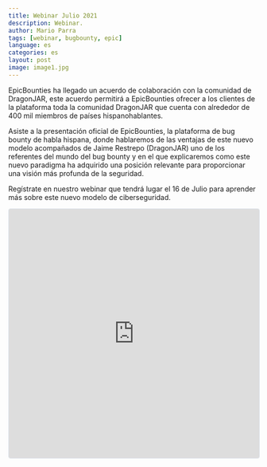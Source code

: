 ```yaml
---
title: Webinar Julio 2021
description: Webinar.
author: Mario Parra
tags: [webinar, bugbounty, epic]
language: es
categories: es
layout: post
image: image1.jpg
---
```


EpicBounties ha llegado un acuerdo de colaboración con la comunidad de DragonJAR, este acuerdo permitirá a EpicBounties ofrecer a los clientes de la plataforma toda la comunidad DragonJAR que cuenta con alrededor de 400 mil miembros de países hispanohablantes.
   
Asiste a la presentación oficial de EpicBounties, la plataforma de bug bounty de habla hispana, donde hablaremos de las ventajas de este nuevo modelo acompañados de Jaime Restrepo (DragonJAR) uno de los referentes del mundo del bug bounty y en el que explicaremos como este nuevo paradigma ha adquirido una posición relevante para proporcionar una visión más profunda de la seguridad. 

Regístrate en nuestro webinar que tendrá lugar el 16 de Julio para aprender más sobre este nuevo modelo de ciberseguridad.

<iframe
  src="https://lu.ma/embed-checkout/evt-f4DEN0HcrsPOVrG"
  width="100%"
  height="500"
  frameborder="0"
  style="border:1px solid #bfcbda88;border-radius:4px;"
  allowfullscreen=""
  aria-hidden="false"
  tabindex="0"
></iframe>
